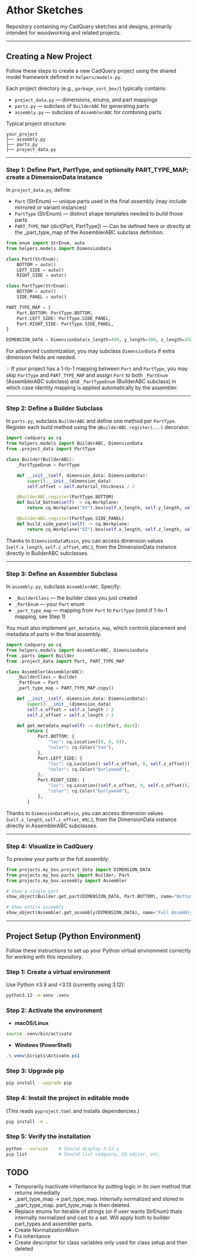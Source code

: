 # Athor Sketches

Repository containing my CadQuery sketches and designs, primarily intended for woodworking and related projects.

---

## Creating a New Project

Follow these steps to create a new CadQuery project using the shared model framework defined in `helpers/models.py`.

Each project directory (e.g., `garbage_sort_box/`) typically contains:

* `project_data.py` — dimensions, enums, and part mappings
* `parts.py` — subclass of `BuilderABC` for generating parts
* `assembly.py` — subclass of `AssemblerABC` for combining parts

Typical project structure:
```text
your_project
├── assembly.py
├── parts.py
├── project_data.py
```

---

### Step 1: Define Part, PartType, and optionally PART_TYPE_MAP; create a DimensionData instance

In `project_data.py`, define:

* `Part` (StrEnum) — unique parts used in the final assembly (may include mirrored or variant instances)
* `PartType` (StrEnum) — distinct shape templates needed to build those parts
* `PART_TYPE_MAP` (dict[Part, PartType]) — Can be defined here or directly at the _part_type_map of the AssemblerABC subclass definition.

```python
from enum import StrEnum, auto
from helpers.models import DimensionData

class Part(StrEnum):
    BOTTOM = auto()
    LEFT_SIDE = auto()
    RIGHT_SIDE = auto()

class PartType(StrEnum):
    BOTTOM = auto()
    SIDE_PANEL = auto()

PART_TYPE_MAP = {
    Part.BOTTOM: PartType.BOTTOM,
    Part.LEFT_SIDE: PartType.SIDE_PANEL,
    Part.RIGHT_SIDE: PartType.SIDE_PANEL,
}

DIMENSION_DATA = DimensionData(x_length=400, y_length=300, z_length=250, material_thickness=12)
```
For advanced customization, you may subclass `DimensionData` if extra dimension fields are needed.

💡 If your project has a 1-to-1 mapping between `Part` and `PartType`, you may skip `PartType` and `PART_TYPE_MAP` and assign `Part` to both `_PartEnum` (AssemblerABC subclass) and `_PartTypeEnum` (BuilderABC subclass) in which case identity mapping is applied automatically by the assembler.

---

### Step 2: Define a Builder Subclass

In `parts.py`, subclass `BuilderABC` and define one method per `PartType`. Register each build method using the `@BuilderABC.register(...)` decorator.

```python
import cadquery as cq
from helpers.models import BuilderABC, DimensionData
from .project_data import PartType

class Builder(BuilderABC):
    _PartTypeEnum = PartType

    def __init__(self, dimension_data: DimensionData):
        super().__init__(dimension_data)
        self.offset = self.material_thickness / 2

    @BuilderABC.register(PartType.BOTTOM)
    def build_bottom(self) -> cq.Workplane:
        return cq.Workplane("XY").box(self.x_length, self.y_length, self.material_thickness)

    @BuilderABC.register(PartType.SIDE_PANEL)
    def build_side_panel(self) -> cq.Workplane:
        return cq.Workplane("XZ").box(self.x_length, self.z_length, self.material_thickness)
```

Thanks to `DimensionDataMixin`, you can access dimension values (`self.x_length`, `self.z_offset`, etc.), from the DimensionData instance directly in BuilderABC subclasses.

---

### Step 3: Define an Assembler Subclass

In `assembly.py`, subclass `AssemblerABC`. Specify:

* `_BuilderClass` — the builder class you just created
* `_PartEnum` — your `Part` enum
* `_part_type_map` — mapping from `Part` to `PartType` (omit if 1-to-1 mapping, see Step 1)

You must also implement `get_metadata_map`, which controls placement and metadata of parts in the final assembly.

```python
import cadquery as cq
from helpers.models import AssemblerABC, DimensionData
from .parts import Builder
from .project_data import Part, PART_TYPE_MAP

class Assembler(AssemblerABC):
    _BuilderClass = Builder
    _PartEnum = Part
    _part_type_map = PART_TYPE_MAP.copy()

    def __init__(self, dimension_data: DimensionData):
        super().__init__(dimension_data)
        self.x_offset = self.x_length / 2
        self.z_offset = self.z_length / 2

    def get_metadata_map(self) -> dict[Part, dict]:
        return {
            Part.BOTTOM: {
                "loc": cq.Location((0, 0, 0)),
                "color": cq.Color("tan"),
            },
            Part.LEFT_SIDE: {
                "loc": cq.Location((-self.x_offset, 0, self.z_offset)),
                "color": cq.Color("burlywood"),
            },
            Part.RIGHT_SIDE: {
                "loc": cq.Location((self.x_offset, 0, self.z_offset)),
                "color": cq.Color("burlywood"),
            },
        }
```

Thanks to `DimensionDataMixin`, you can access dimension values (`self.x_length`, `self.z_offset`, etc.), from the DimensionData instance directly in AssemblerABC subclasses.

---

### Step 4: Visualize in CadQuery

To preview your parts or the full assembly:

```python
from projects.my_box.project_data import DIMENSION_DATA
from projects.my_box.parts import Builder, Part
from projects.my_box.assembly import Assembler

# Show a single part
show_object(Builder.get_part(DIMENSION_DATA, Part.BOTTOM), name="Bottom")

# Show entire assembly
show_object(Assembler.get_assembly(DIMENSION_DATA), name="Full Assembly")
```

---

## Project Setup (Python Environment)

Follow these instructions to set up your Python virtual environment correctly for working with this repository.

### Step 1: Create a virtual environment

Use Python ≥3.9 and <3.13 (currently using 3.12):

```bash
python3.12 -m venv .venv
```

### Step 2: Activate the environment

* **macOS/Linux**

```bash
source .venv/bin/activate
```

* **Windows (PowerShell)**

```powershell
.\.venv\Scripts\Activate.ps1
```

### Step 3: Upgrade pip

```bash
pip install --upgrade pip
```

### Step 4: Install the project in editable mode

(This reads `pyproject.toml` and installs dependencies.)

```bash
pip install -e .
```

### Step 5: Verify the installation

```bash
python --version    # Should display 3.12.x
pip list            # Should list cadquery, CQ-editor, etc.
```

## TODO
- Temporarily inactivate inheritance by putting logic in its own method that returns immediatly
- _part_type_map -> part_type_map. Internally normalized and stored in _part_type_map. part_type_map is then deleted.
- Replace enums for iterable of strings (or if user wants StrEnum) thats internally normalized and cast to a set. Will apply both to builder part_types and assembler parts.
- Create NormalizationMixin
- Fix inheritance
- Create descriptor for class variables only used for class setup and then deleted
